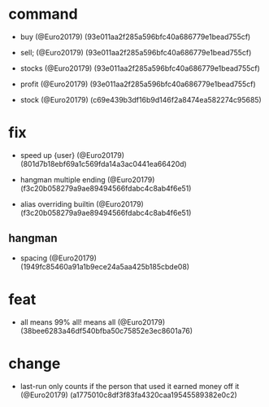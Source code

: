 # command

* buy (@Euro20179) (93e011aa2f285a596bfc40a686779e1bead755cf)

* sell; (@Euro20179) (93e011aa2f285a596bfc40a686779e1bead755cf)

* stocks (@Euro20179) (93e011aa2f285a596bfc40a686779e1bead755cf)

* profit (@Euro20179) (93e011aa2f285a596bfc40a686779e1bead755cf)

* stock (@Euro20179) (c69e439b3df16b9d146f2a8474ea582274c95685)


# fix

* speed up {user} (@Euro20179) (801d7b18ebf69a1c569fda14a3ac0441ea66420d)

* hangman multiple ending (@Euro20179) (f3c20b058279a9ae89494566fdabc4c8ab4f6e51)

* alias overriding builtin (@Euro20179) (f3c20b058279a9ae89494566fdabc4c8ab4f6e51)

## hangman

* spacing (@Euro20179) (1949fc85460a91a1b9ece24a5aa425b185cbde08)


# feat

* all means 99% all! means all (@Euro20179) (38bee6283a46df540bfba50c75852e3ec8601a76)


# change

* last-run only counts if the person that used it earned money off it (@Euro20179) (a1775010c8df3f83fa4320caa19545589382e0c2)

